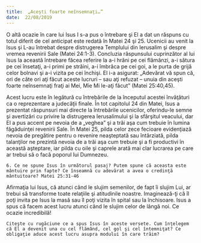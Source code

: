 ```yaml
---
title:  „Aceşti foarte neînsemnaţi…”
date:  22/08/2019
---
```


O altă ocazie în care lui Isus I s-a pus o întrebare şi El a dat un răspuns cu totul diferit de cel anticipat este redată în Matei 24 şi 25. Ucenicii au venit la Isus şi L-au întrebat despre distrugerea Templului din Ierusalim şi despre vremea revenirii Sale (Matei 24:1-3). Concluzia răspunsului cuprinzător al lui Isus la această întrebare făcea referire la a-i hrăni pe cei flămânzi, a-i sătura pe cei însetaţi, a-i primi pe străini, a-i îmbrăca pe cei goi, a le purta de grijă celor bolnavi şi a-i vizita pe cei închişi. El i-a asigurat: „Adevărat vă spun că, ori de câte ori aţi făcut aceste lucruri – sau aţi refuzat – unuia din aceşti foarte neînsemnaţi fraţi ai Mei, Mie Mi le-aţi făcut” (Matei 25:40,45).

Acest lucru este în legătură cu întrebările de la începutul acestei învăţături ca o reprezentare a judecăţii finale. În tot capitolul 24 din Matei, Isus a prezentat răspunsuri mai directe la întrebările ucenicilor, oferindu-le semne şi avertizări cu privire la distrugerea Ierusalimului şi la sfârşitul veacului, dar El a pus accent pe nevoia de a „veghea” şi a trăi aşa cum trebuie în lumina făgăduinţei revenirii Sale. În Matei 25, pilda celor zece fecioare evidenţiază nevoia de pregătire pentru o revenire neaşteptată sau întârziată, pilda talanţilor ne prezintă nevoia de a trăi aşa cum trebuie şi a fi productivi în această aşteptare, iar pilda cu oile şi caprele arată mai clar lucrarea pe care ar trebui să o facă poporul lui Dumnezeu.

`6. Ce ne spune Isus în următorul pasaj? Putem spune că aceasta este mântuire prin fapte? Ce înseamnă cu adevărat a avea o credinţă mântuitoare? Matei 25:31-46`

Afirmaţia lui Isus, că atunci când le slujim semenilor, de fapt îi slujim Lui, ar trebui să transforme toate relaţiile şi atitudinile noastre. Imaginează-ţi că îl poţi invita pe Isus la masă sau îl poţi vizita în spital sau la închisoare. Isus a spus că facem acest lucru atunci când le slujim celor de lângă noi. Ce ocazie incredibilă!

`Citeşte cu rugăciune ce a spus Isus în aceste versete. Cum înţelegem că El a devenit una cu cel flămând, cel gol şi cel întemniţat? Ce obligaţie aduce acest lucru asupra modului în care trăim?`